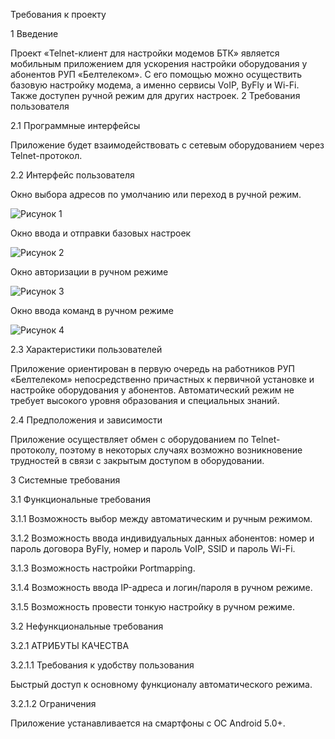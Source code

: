 Требования к проекту

1 Введение

Проект «Telnet-клиент для настройки модемов БТК» является мобильным приложением для ускорения настройки оборудования у абонентов РУП «Белтелеком». С его помощью можно осуществить базовую настройку модема, а именно сервисы VoIP, ByFly и Wi-Fi. Также доступен ручной режим для других настроек.
2 Требования пользователя

2.1 Программные интерфейсы

Приложение будет взаимодействовать с сетевым оборудованием через Telnet-протокол.

2.2 Интерфейс пользователя

Окно выбора адресов по умолчанию или переход в ручной режим.

 ![Рисунок 1](https://github.com/TischenkoArseny/TRTPO-Project/blob/master/1.png)

Окно ввода и отправки базовых настроек

 ![Рисунок 2](https://github.com/TischenkoArseny/TRTPO-Project/blob/master/2.png)

Окно авторизации в ручном режиме
 
 ![Рисунок 3](https://github.com/TischenkoArseny/TRTPO-Project/blob/master/3.png)
 
Окно ввода команд в ручном режиме

 ![Рисунок 4](https://github.com/TischenkoArseny/TRTPO-Project/blob/master/4.png)
 
2.3 Характеристики пользователей

Приложение ориентирован в первую очередь на работников РУП «Белтелеком» непосредственно причастных к первичной установке и настройке оборудования у абонентов. Автоматический режим не требует высокого уровня образования и специальных знаний.

2.4 Предположения и зависимости

Приложение осуществляет обмен с оборудованием по Telnet-протоколу, поэтому в некоторых случаях возможно возникновение трудностей в связи с закрытым доступом в оборудовании.

3 Системные требования

3.1	 Функциональные требования

3.1.1	Возможность выбор между автоматическим и ручным режимом.

3.1.2	Возможность ввода индивидуальных данных абонентов: номер и пароль договора ByFly, номер и пароль VoIP, SSID и пароль Wi-Fi.

3.1.3	Возможность настройки Portmapping.

3.1.4	Возможность ввода IP-адреса и логин/пароля в ручном режиме.

3.1.5	Возможность провести тонкую настройку в ручном режиме.

3.2 Нефункциональные требования

3.2.1 АТРИБУТЫ КАЧЕСТВА

3.2.1.1 Требования к удобству пользования

Быстрый доступ к основному функционалу автоматического режима.

3.2.1.2 Ограничения

Приложение устанавливается на смартфоны с ОС Android 5.0+.
